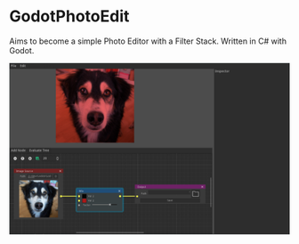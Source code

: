 # GodotPhotoEdit

Aims to become a simple Photo Editor with a Filter Stack. Written in C# with Godot.

![img](img.png)